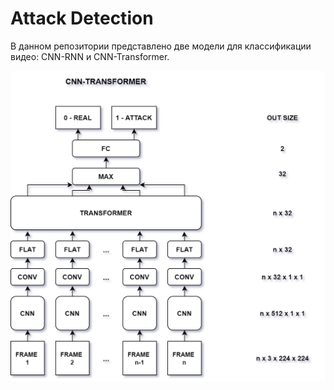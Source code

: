# Attack Detection

В данном репозитории представлено две модели для классификации видео: CNN-RNN и CNN-Transformer.

![Иллюстрация](https://github.com/IrinaGorbunova/AttackDetection/blob/main/CNN_Transformer/CNN_Transformer.png)
